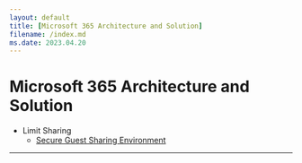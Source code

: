 ```yaml
---
layout: default
title: [Microsoft 365 Architecture and Solution]
filename: /index.md
ms.date: 2023.04.20
---
```


# Microsoft 365 Architecture and Solution

- Limit Sharing
    - [Secure Guest Sharing Environment](Secure-Guest-Sharing-Environment)

---
